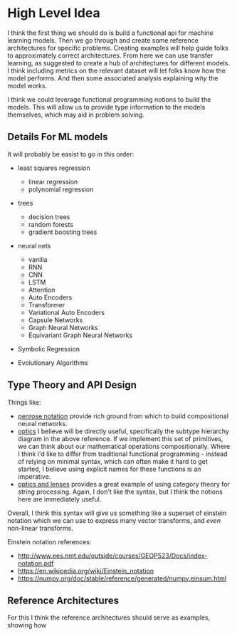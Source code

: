 # High Level Idea

I think the first thing we should do is build a functional api for machine learning models.  Then we go through and create some reference architectures for specific problems.  Creating examples will help guide folks to approximately correct architectures.  From here we can use transfer learning, as suggested to create a hub of architectures for different models.  I think including metrics on the relevant dataset will let folks know how the model performs.  And then some associated analysis explaining *why* the model works.

I think we could leverage functional programming notions to build the models.  This will allow us to provide type information to the models themselves, which may aid in problem solving.  

## Details For ML models

It will probably be easist to go in this order:

* least squares regression
	* linear regression
	* polynomial regression

* trees
	* decision trees
	* random forests
	* gradient boosting trees

* neural nets
	* vanilla
	* RNN
	* CNN
	* LSTM
	* Attention
	* Auto Encoders
	* Transformer
	* Variational Auto Encoders
	* Capsule Networks
	* Graph Neural Networks
	* Equivariant Graph Neural Networks

* Symbolic Regression
* Evolutionary Algorithms

## Type Theory and API Design

Things like:
* [penrose notation](https://www.math3ma.com/blog/matrices-as-tensor-network-diagrams) provide rich ground from which to build compositional neural networks.
* [optics](https://hackage.haskell.org/package/optics-0.4/docs/Optics.html) I believe will be directly useful, specifically the subtype hierarchy diagram in the above reference.  If we implement this set of primitives, we can think about our mathematical operations compositionally.  Where I think i'd like to differ from traditional functional programming - instead of relying on minimal syntax, which can often make it hard to get started, I believe using explicit names for these functions is an imperative.
* [optics and lenses](https://golem.ph.utexas.edu/category/2020/01/profunctor_optics_the_categori.html) provides a great example of using category theory for string processing.  Again, I don't like the syntax, but I think the notions here are immediately useful.  

Overall, I think this syntax will give us something like a superset of einstein notation which we can use to express many vector transforms, and _even_ non-linear transforms.

Einstein notation references:
* http://www.ees.nmt.edu/outside/courses/GEOP523/Docs/index-notation.pdf
* https://en.wikipedia.org/wiki/Einstein_notation
* https://numpy.org/doc/stable/reference/generated/numpy.einsum.html

## Reference Architectures

For this I think the reference architectures should serve as examples, showing how 